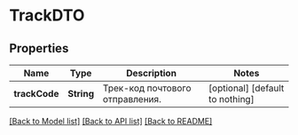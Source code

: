 # TrackDTO


## Properties
Name | Type | Description | Notes
------------ | ------------- | ------------- | -------------
**trackCode** | **String** | Трек-код почтового отправления. | [optional] [default to nothing]


[[Back to Model list]](../README.md#models) [[Back to API list]](../README.md#api-endpoints) [[Back to README]](../README.md)



